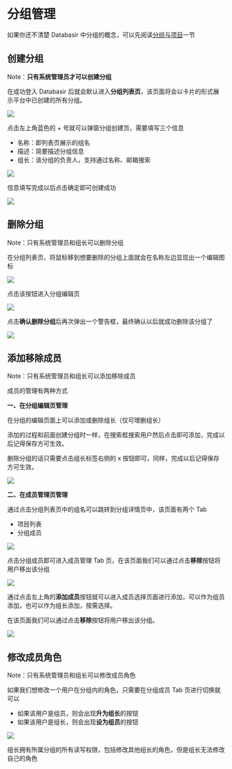 # 分组管理

如果你还不清楚 Databasir 中分组的概念，可以先阅读[分组与项目](/README/group-and-project/index.md)一节

## 创建分组

Note：**只有系统管理员才可以创建分组**

在成功登入 Databasir 后就会默认进入**分组列表页**，该页面将会以卡片的形式展示平台中已创建的所有分组。

![](img/group-add1.png)

点击左上角蓝色的 + 号就可以弹窗分组创建页，需要填写三个信息

- 名称：即列表页展示的组名
- 描述：简要描述分组信息
- 组长：该分组的负责人，支持通过名称、邮箱搜索

![](img/group-add2.png)

信息填写完成以后点击确定即可创建成功

![](img/group-add3.png)



## 删除分组

Note：只有系统管理员和组长可以删除分组

在分组列表页，将鼠标移到想要删除的分组上面就会在名称左边显现出一个编辑图标

![](img/group-delete1.png)

点击该按钮进入分组编辑页

![](img/group-delete2.png)

点击**确认删除分组**后再次弹出一个警告框，最终确认以后就成功删除该分组了

![](img/group-delete3.png)

## 添加移除成员

Note：只有系统管理员和组长可以添加移除成员

成员的管理有两种方式

**一、在分组编辑页管理**

在分组的编辑页面上可以添加或删除组长（仅可增删组长）

添加的过程和前面创建分组时一样，在搜索框搜索用户然后点击即可添加，完成以后记得保存方可生效。

删除分组的话只需要点击组长标签右侧的 x 按钮即可，同样，完成以后记得保存方可生效。

![](img/group-member1.png)

**二、在成员管理页管理**

通过点击分组列表页中的组名可以跳转到分组详情页中，该页面有两个 Tab

- 项目列表
- 分组成员

![](img/group-member2.png)



点击分组成员即可进入成员管理 Tab 页，在该页面我们可以通过点击**移除**按钮将用户移出该分组

![](img/group-member3.png)



通过点击左上角的**添加成员**按钮就可以进入成员选择页面进行添加，可以作为组员添加，也可以作为组长添加，按需选择。

在该页面我们可以通过点击**移除**按钮将用户移出该分组。

![](img/group-member4.png)



## 修改成员角色

Note：只有系统管理员和组长可以修改成员角色

如果我们想修改一个用户在分组内的角色，只需要在分组成员 Tab 页进行切换就可以

- 如果该用户是组员，则会出现**升为组长**的按钮
- 如果该用户是组长，则会出现**设为组员**的按钮

![](img/group-role1.png)

组长拥有所属分组的所有读写权限，包括修改其他组长的角色，但是组长无法修改自己的角色